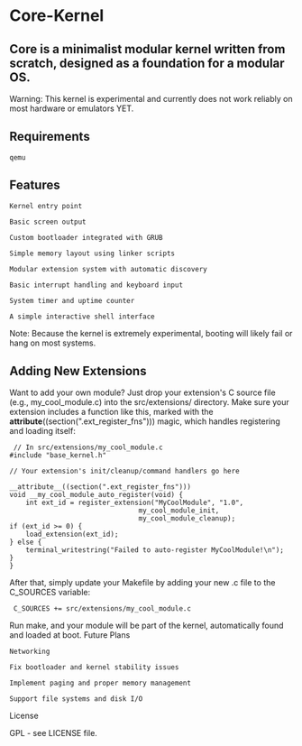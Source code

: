 # Core-Kernel

## Core is a minimalist modular kernel written from scratch, designed as a foundation for a modular OS.

Warning: This kernel is experimental and currently does not work reliably on most hardware or emulators YET.
## Requirements

    qemu

## Features

    Kernel entry point

    Basic screen output

    Custom bootloader integrated with GRUB

    Simple memory layout using linker scripts

    Modular extension system with automatic discovery

    Basic interrupt handling and keyboard input

    System timer and uptime counter

    A simple interactive shell interface

Note: Because the kernel is extremely experimental, booting will likely fail or hang on most systems.

## Adding New Extensions

Want to add your own module? Just drop your extension's C source file (e.g., my_cool_module.c) into the src/extensions/ directory. Make sure your extension includes a function like this, marked with the __attribute__((section(".ext_register_fns"))) magic, which handles registering and loading itself:

     // In src/extensions/my_cool_module.c 
    #include "base_kernel.h"

    // Your extension's init/cleanup/command handlers go here

    __attribute__((section(".ext_register_fns")))
    void __my_cool_module_auto_register(void) {
        int ext_id = register_extension("MyCoolModule", "1.0",
                                    my_cool_module_init,
                                    my_cool_module_cleanup);
    if (ext_id >= 0) {
        load_extension(ext_id);
    } else {
        terminal_writestring("Failed to auto-register MyCoolModule!\n");
    }
    } 

After that, simply update your Makefile by adding your new .c file to the C_SOURCES variable:

     C_SOURCES += src/extensions/my_cool_module.c 

Run make, and your module will be part of the kernel, automatically found and loaded at boot.
Future Plans

    Networking

    Fix bootloader and kernel stability issues

    Implement paging and proper memory management

    Support file systems and disk I/O

License

GPL - see LICENSE file.

